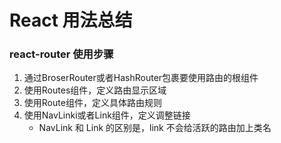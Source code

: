 # React 用法总结

### react-router 使用步骤

1. 通过BroserRouter或者HashRouter包裹要使用路由的根组件
2. 使用Routes组件，定义路由显示区域
3. 使用Route组件，定义具体路由规则
4. 使用NavLinki或者Link组件，定义调整链接
    - NavLink 和 Link 的区别是，link 不会给活跃的路由加上类名